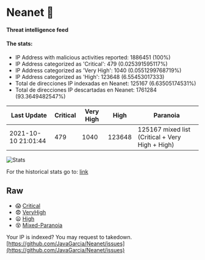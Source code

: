 # Neanet :hocho:
#### Threat intelligence feed
#### The stats:

- IP Address with malicious activities reported: 1886451 (100%)
- IP Address categorized as 'Critical':  479 (0.025391595117%)
- IP Address categorized as 'Very High':  1040 (0.0551299768719%)
- IP Address categorized as 'High':  123648 (6.55453017333)
- Total de direcciones IP indexadas en Neanet:  125167 (6.63505174531%)
- Total de direcciones IP descartadas en Neanet:  1761284 (93.3649482547%)

| Last Update | Critical | Very High | High | Paranoia |
| --- | --- | --- | --- | --- |
| 2021-10-10 21:01:44 | 479 | 1040 | 123648 | 125167 mixed list (Critical + Very High + High)|

![Stats](https://docs.google.com/spreadsheets/d/e/2PACX-1vSnaNMIXVabIpDJjufMlzH7poXnshF3mgd8Is1g9ytUEzVsP5my4Trn8f-xkoLLQ38xpL3HtmUexLo6/pubchart?oid=501124687&format=image)

For the historical stats go to: [link](/stats.csv)
## Raw
- :scream: [Critical](https://raw.githubusercontent.com/JavaGarcia/Neanet/master/blacklists/neanet_critical.txt)
- :fearful: [VeryHigh](https://raw.githubusercontent.com/JavaGarcia/Neanet/master/blacklists/neanet_veryHigh.txtt)
- :frowning: [High](https://raw.githubusercontent.com/JavaGarcia/Neanet/master/blacklists/neanet_high.txt)
- :dizzy_face: [Mixed-Paranoia](https://raw.githubusercontent.com/JavaGarcia/Neanet/master/blacklists/neanet_all.txt)


Your IP is indexed? You may request to takedown. [https://github.com/JavaGarcia/Neanet/issues](https://github.com/JavaGarcia/Neanet/issues)

























































































































































































































































































































































































































































































































































































































































































































































































































































































































































































































































































































































































































































































































































































































































































































































































































































































































































































































































































































































































































































































































































































































































































































































































































































































































































































































































































































































































































































































































































































































































































































































































































































































































































































































































































































































































































































































































































































































































































































































































































































































































































































































































































































































































































































































































































































































































































































































































































































































































































































































































































































































































































































































































































































































































































































































































































































































































































































































































































































































































































































































































































































































































































































































































































































































































































































































































































































































































































































































































































































































































































































































































































































































































































































































































































































































































































































































































































































































































































































































































































































































































































































































































































































































































































































































































































































































































































































































































































































































































































































































































































































































































































































































































































































































































































































































































